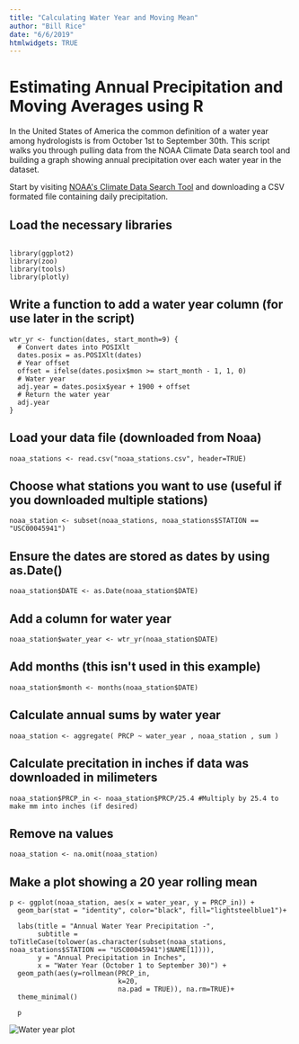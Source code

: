 ```yaml
---
title: "Calculating Water Year and Moving Mean"
author: "Bill Rice"
date: "6/6/2019"
htmlwidgets: TRUE
---
```


# Estimating Annual Precipitation and Moving Averages using R

In the United States of America the common definition of a water year among hydrologists is from October 1st to September 30th. This script walks you through pulling data from the NOAA Climate Data search tool and building a graph showing annual precipitation over each water year in the dataset.

Start by visiting [NOAA's Climate Data Search Tool](https://www.ncdc.noaa.gov/cdo-web/search?datasetid=GHCND) and downloading a CSV formated file containing daily precipitation.


## Load the necessary libraries

```{r}

library(ggplot2)
library(zoo)
library(tools)
library(plotly)

```

## Write a function to add a water year column (for use later in the script)

```{r}
wtr_yr <- function(dates, start_month=9) {
  # Convert dates into POSIXlt
  dates.posix = as.POSIXlt(dates)
  # Year offset
  offset = ifelse(dates.posix$mon >= start_month - 1, 1, 0)
  # Water year
  adj.year = dates.posix$year + 1900 + offset
  # Return the water year
  adj.year
}
```

## Load your data file (downloaded from Noaa)

```{r}
noaa_stations <- read.csv("noaa_stations.csv", header=TRUE)
```

## Choose what stations you want to use (useful if you downloaded multiple stations)

```{r}
noaa_station <- subset(noaa_stations, noaa_stations$STATION == "USC00045941")
```

## Ensure the dates are stored as dates by using as.Date()

```{r}
noaa_station$DATE <- as.Date(noaa_station$DATE)
```

## Add a column for water year 
```{r}
noaa_station$water_year <- wtr_yr(noaa_station$DATE)
```

## Add months (this isn't used in this example)

```{r}
noaa_station$month <- months(noaa_station$DATE)
```

## Calculate annual sums by water year

```{r}
noaa_station <- aggregate( PRCP ~ water_year , noaa_station , sum )
```

## Calculate precitation in inches if data was downloaded in milimeters

```{r}
noaa_station$PRCP_in <- noaa_station$PRCP/25.4 #Multiply by 25.4 to make mm into inches (if desired)
```

## Remove na values

```{r}
noaa_station <- na.omit(noaa_station)
```

## Make a plot showing a 20 year rolling mean

```{r}
p <- ggplot(noaa_station, aes(x = water_year, y = PRCP_in)) +
  geom_bar(stat = "identity", color="black", fill="lightsteelblue1")+
  
  labs(title = "Annual Water Year Precipitation -",
       subtitle = toTitleCase(tolower(as.character(subset(noaa_stations, noaa_stations$STATION == "USC00045941")$NAME[1]))),
       y = "Annual Precipitation in Inches",
       x = "Water Year (October 1 to September 30)") + 
  geom_path(aes(y=rollmean(PRCP_in, 
                           k=20, 
                           na.pad = TRUE)), na.rm=TRUE)+
  theme_minimal()
  
  p

```

![Water year plot](https://github.com/wcrice/wcrice.github.io/raw/master/_posts/water-year-plot.png)
